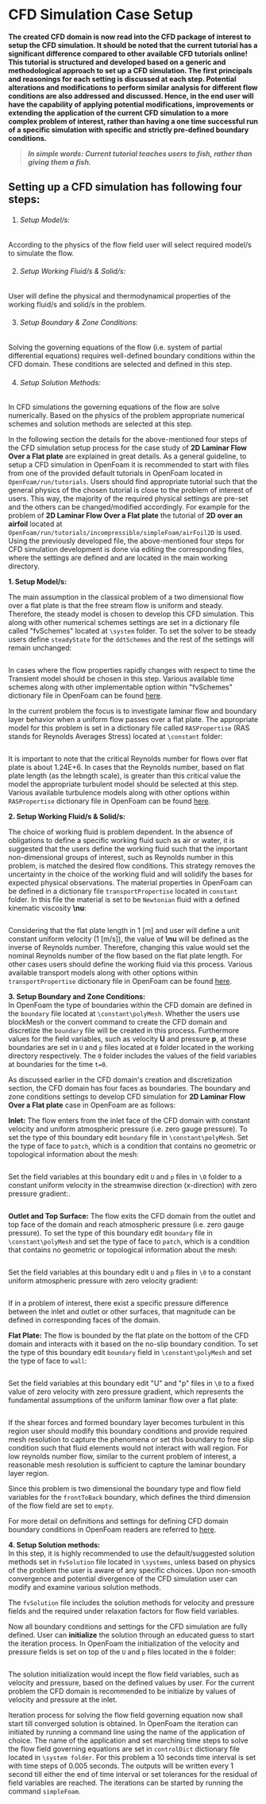 # CFD Simulation Case Setup

**The created CFD domain is now read into the CFD package of interest to setup the CFD simulation. It should be noted that the current tutorial has a significant difference compared to other available CFD tutorials online! This tutorial is structured and developed based on a generic and methodological approach to set up a CFD simulation. The first principals and reasonings for each setting is discussed at each step. Potential alterations and modifications to perform similar analysis for different flow conditions are also addressed and discussed. Hence, in the end user will have the capability of applying potential modifications, improvements or extending the application of the current CFD simulation to a more complex problem of interest, rather than having a one time successful run of a specific simulation with specific and strictly pre-defined boundary conditions.**

> **_In simple words: Current tutorial teaches users to fish, rather than giving them a fish._**

## Setting up a CFD simulation has following four steps:

1. ###### Setup Model/s:   
According to the physics of the flow field user will select required model/s to simulate the flow.

2. ###### Setup Working Fluid/s & Solid/s:   
User will define the physical and thermodynamical properties of the working fluid/s and solid/s in the problem.    

3. ###### Setup Boundary & Zone Conditions:    
Solving the governing equations of the flow (i.e. system of partial differential equations) requires well-defined boundary conditions within the CFD domain. These conditions are selected and defined in this step.

4. ###### Setup Solution Methods:    
In CFD simulations the governing equations of the flow are solve numerically. Based on the physics of the problem appropriate numerical schemes and solution methods are selected at this step.

In the following section the details for the above-mentioned four steps of the CFD simulation setup process for the case study of **2D Laminar Flow Over a Flat plate** are explained in great details. As a general guideline, to setup a CFD simulation in OpenFoam it is recommended to start with files from one of the provided default tutorials in OpenFoam located in `OpenFoam/run/tutorials`. Users should find appropriate tutorial such that the general physics of the chosen tutorial is close to the problem of interest of users. This way, the majority of the required physical settings are pre-set and the others can be changed/modified accordingly. For example for the problem of **2D Laminar Flow Over a Flat plate** the tutorial of **2D over an airfoil** located at `OpenFoam/run/tutorials/incompressible/simpleFoam/airFoil2D` is used. Using the previously developed file, the above-mentioned four steps for CFD simulation development is done via editing the corresponding files, where the settings are defined and are located in the main working directory.

**1. Setup Model/s:**

The main assumption in the classical problem of a two dimensional flow over a flat plate is that the free stream flow is uniform and steady. Therefore, the steady model is chosen to develop this CFD simulation. This along with other numerical schemes settings are set in a dictionary file called "fvSchemes" located at `\system` folder. To set the solver to be steady users define `steadyState` for the `ddtSchemes` and the rest of the settings will remain unchanged:

```C++
```
In cases where the flow properties rapidly changes with respect to time the Transient model should be chosen in this step. Various available time schemes along with other implementable option within "fvSchemes" dictionary file in OpenFoam can be found [here](http://cfd.direct/openfoam/user-guide/fvschemes/).

In the current problem the focus is to investigate laminar flow and boundary layer behavior when a uniform flow passes over a flat plate. The appropriate model for this problem is set in a dictionary file called `RASPropertise` (RAS stands for Reynolds Averages Stress) located at `\constant` folder:

```C++
```

It is important to note that the critical Reynolds number for flows over flat plate is about 1.24E+6. In cases that the Reynolds number, based on flat plate length (as the lebngth scale), is greater than this critical value the model the appropriate turbulent model should be selected at this step. Various available turbulence models along with other options within `RASPropertise` dictionary file in OpenFoam can be found [here](http://cfd.direct/openfoam/user-guide/turbulence/).

**2. Setup Working Fluid/s & Solid/s:**  

The choice of working fluid is problem dependent. In the absence of obligations to define a specific working fluid such as air or water, it is suggested that the users define the working fluid such that the important non-dimensional groups of interest, such as Reynolds number in this problem, is matched the desired flow conditions. This strategy removes the uncertainty in the choice of the working fluid and will solidify the bases for expected physical observations. The material properties in OpenFoam can be defined in a dictionary file `transportPropertise` located in `constant` folder. In this file the material is set to be `Newtonian` fluid with a defined kinematic viscosity **\nu**:

```C++
```
Considering that the flat plate length in 1 [m] and user will define a unit constant uniform velocity (1 [m/s]), the value of **\nu** will be defined as the inverse of Reynolds number. Therefore, changing this value would set the nominal Reynolds number of the flow based on the flat plate length. For other cases users should define the working fluid via this process. Various available transport models along with other options within `transportPropertise` dictionary file in OpenFoam can be found [here](http://cfd.direct/openfoam/user-guide/transport-rheology/#x40-2210007.3.1).

**3. Setup Boundary and Zone Conditions:**   
In OpenFoam the type of boundaries within the CFD domain are defined in the `boundary` file located at `\constant\polyMesh`. Whether the users use blockMesh or the convert command to create the CFD domain and discretize the `boundary` file will be created in this process. Furthermore values for the field variables, such as velocity **U** and pressure **p**, at these boundaries are set in `U` and `p` files located at `0` folder located in the working directory respectively. The `0` folder includes the values of the field variables at boundaries for the time `t=0`.

As discussed earlier in the CFD domain's creation and discretization section, the CFD domain has four faces as boundaries. The boundary and zone conditions settings to develop CFD simulation for **2D Laminar Flow Over a Flat plate** case in OpenFoam are as follows:

**Inlet:** The flow enters from the inlet face of the CFD domain with constant velocity and uniform atmospheric pressure (i.e. zero gauge pressure). To set the type of this boundary edit `boundary` file in `\constant\polyMesh`. Set the type of face to `patch`, which is a condition that contains no geometric or
topological information about the mesh:

```C++
```
Set the field variables at this boundary edit `U` and `p` files in `\0` folder to a constant uniform velocity in the streamwise direction (x-direction) with zero pressure gradient:.

```C++
```

**Outlet and Top Surface:** The flow exits the CFD domain from the outlet and top face of the domain and reach atmospheric pressure (i.e. zero gauge pressure). To set the type of this boundary edit `boundary` file in `\constant\polyMesh` and set the type of face to `patch`, which is a condition that contains no geometric or topological information about the mesh:

```C++
```
Set the field variables at this boundary edit `U` and `p` files in `\0` to a constant uniform atmospheric pressure with zero velocity gradient:

```C++
```
If in a problem of interest, there exist a specific pressure difference between the inlet and outlet or other surfaces, that magnitude can be defined in corresponding faces of the domain.

**Flat Plate:** The flow is bounded by the flat plate on the bottom of the CFD domain and interacts with it based on the no-slip boundary condition. To set the type of this boundary edit `boundary` field in `\constant\polyMesh` and set the type of face to `wall`:

```C++
```
Set the field variables at this boundary edit "U" and "p" files in `\0` to a fixed value of zero velocity with zero pressure gradient, which represents the fundamental assumptions of the uniform laminar flow over a flat plate:

```C++
```

If the shear forces and formed boundary layer becomes turbulent in this region user should modify this boundary conditions and provide required mesh resolution to capture the phenomena or set this boundary to free slip condition such that fluid elements would not interact with wall region. For low reynolds number flow, similar to the current problem of interest, a reasonable mesh resolution is sufficient to capture the laminar boundary layer region.

Since this problem is two dimensional the boundary type and flow field variables for the `frontToBack` boundary, which defines the third dimension of the flow field are set to `empty`.

For more detail on definitions and settings for defining CFD domain boundary conditions in OpenFoam readers are referred to [here](http://cfd.direct/openfoam/user-guide/boundaries/).

**4. Setup Solution methods:**   
In this step, it is highly recommended to use the default/suggested solution methods set in `fvSolution` file located in `\systems`, unless based on physics of the problem the user is aware of any specific choices. Upon non-smooth convergence and potential divergence of the CFD simulation user can modify and examine various solution methods.

The `fvSolution` file includes the solution methods for velocity and pressure fields and the required under relaxation factors for flow field variables.

Now all boundary conditions and settings for the CFD simulation are fully defined. User can **initialize** the solution through an educated guess to start the iteration process. In OpenFoam the initialization of the velocity and pressure fields is set on top of the `U` and `p` files located in the `0` folder:

```C++
```
The solution initialization would incept the flow field variables, such as velocity and pressure, based on the defined values by user. For the current problem the CFD domain is recommended to be initialize by values of velocity and pressure at the inlet.

Iteration process for solving the flow field governing equation now shall start till converged solution is obtained. In OpenFoam the iteration can initiated by running a command line using the name of the application of choice. The name of the application and set marching time steps to solve the flow field governing equations  are set in `controlDict` dictionary file located in `\system folder`. For this problem a 10 seconds time interval is set with time steps of 0.005 seconds. The outputs will be written every 1 second till either the end of time interval or set tolerances for the residual of field variables are reached. The iterations can be started by running the command `simpleFoam`.
